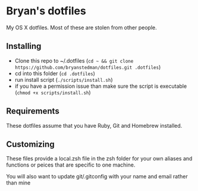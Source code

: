Bryan's dotfiles
========

My OS X dotfiles. Most of these are stolen from other people.

## Installing
* Clone this repo to ~/.dotfiles (`cd ~ && git clone https://github.com/bryanstedman/dotfiles.git .dotfiles`)  
* cd into this folder (`cd .dotfiles`)  
* run install script (`./scripts/install.sh`)  
* if you have a permission issue than make sure the script is executable (`chmod +x scripts/install.sh`)

## Requirements
These dotfiles assume that you have Ruby, Git and Homebrew installed.

## Customizing
These files provide a local.zsh file in the zsh folder for your own aliases and functions or peices that are specific to one machine.  

You will also want to update git/.gitconfig with your name and email rather than mine
